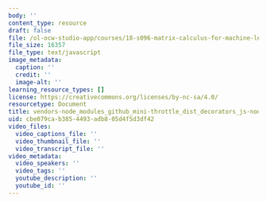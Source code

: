 ```yaml
---
body: ''
content_type: resource
draft: false
file: /ol-ocw-studio-app/courses/18-s096-matrix-calculus-for-machine-learning-and-beyond-january-iap-2022/vendors-node_modules_github_mini-throttle_dist_decorators_js-node_modules_github_remote-form_-cf1889-b5fd78a7330a.js
file_size: 16357
file_type: text/javascript
image_metadata:
  caption: ''
  credit: ''
  image-alt: ''
learning_resource_types: []
license: https://creativecommons.org/licenses/by-nc-sa/4.0/
resourcetype: Document
title: vendors-node_modules_github_mini-throttle_dist_decorators_js-node_modules_github_remote-form_-cf1889-b5fd78a7330a.js
uid: cbe079ca-b385-4493-adb8-05d4f5d3df42
video_files:
  video_captions_file: ''
  video_thumbnail_file: ''
  video_transcript_file: ''
video_metadata:
  video_speakers: ''
  video_tags: ''
  youtube_description: ''
  youtube_id: ''
---
```

